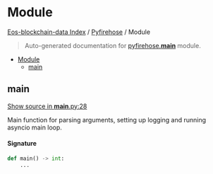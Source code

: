 # Module

[Eos-blockchain-data Index](../README.md#eos-blockchain-data-index) /
[Pyfirehose](./index.md#pyfirehose) /
Module

> Auto-generated documentation for [pyfirehose.__main__](https://github.com/Krow10/eos-blockchain-data/blob/main/pyfirehose/__main__.py) module.

- [Module](#module)
  - [main](#main)

## main

[Show source in __main__.py:28](https://github.com/Krow10/eos-blockchain-data/blob/main/pyfirehose/__main__.py#L28)

Main function for parsing arguments, setting up logging and running asyncio main loop.

#### Signature

```python
def main() -> int:
    ...
```


